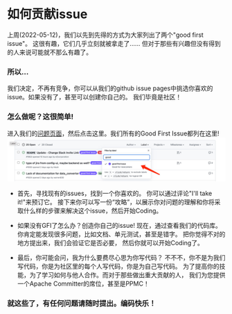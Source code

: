 ﻿# 如何贡献issue

上周(2022-05-12)，我们以先到先得的方式为大家列出了两个"good first issue"。
这很有趣，它们几乎立刻就被拿走了......
但对于那些有兴趣但没有得到的人来说可能就不那么有趣了。

### 所以...

我们决定，不再有竞争，你可以从我们的github issue pages中挑选你喜欢的issue。如果没有了，甚至可以创建你自己的。
我们毕竟是社区！

### 怎么做呢？这很简单! 

进入我们的[问题页面](https://github.com/apache/incubator-devlake/issues?q=is%3Aopen+is%3Aissue+label%3A%22good+first+issue%22)，然后点击这里。我们所有的Good First Issue都列在这里!
![good first issue](../../../../img/community/screenshots/issue_page_screenshot.png)

- 首先，寻找现有的issues，找到一个你喜欢的。
  你可以通过评论"I'll take it!"来预订它。
  接下来你可以写一份“攻略”，以展示你对问题的理解和你将采取什么样的步骤来解决这个issue，然后开始Coding。

- 如果没有GFI了怎么办？创造你自己的issue! 现在，通过查看我们的代码库。
  你肯定能发现很多问题，比如文档、单元测试，甚至是错字。
  把你觉得不对的地方提出来，我们会验证它是否必要，
  然后你就可以开始Coding了。

- 最后，你可能会问，我为什么要费尽心思为你写代码？
  不不不，你不是为我们写代码，你是为社区里的每个人写代码，你是为自己写代码。
  为了提高你的技能，为了学习如何与他人合作。而对于那些做出重大贡献的人，
  我们为您提供一个Apache Committer的席位，甚至是PPMC！

### 就这些了，有任何问题请随时提出。编码快乐！
